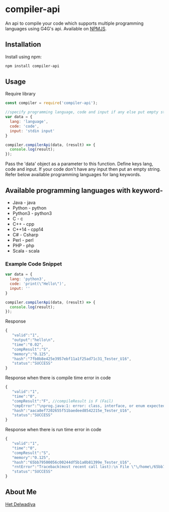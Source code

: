 # compiler-api
 An api to compile your code which supports multiple programming languages using G4G's api. Available on [NPMJS](https://www.npmjs.com/package/compiler-api).

## Installation
Install using npm:
```sh
npm install compiler-api
```

## Usage
Require library
```javascript
const compiler = require('compiler-api');
```
```javascript
//specify programming language, code and input if any else put empty string
var data = {
  lang: 'language',
  code: 'code',
  input: 'stdin input'
} 

compiler.compilerApi(data, (result) => {
  console.log(result);
});
```
Pass the 'data' object as a parameter to this function. Define keys lang, code and input. If your code don't have any input then put an empty string. Refer below available programming languages for lang keywords.

## Available programming languages with keyword-
 - Java - java
 - Python - python
 - Python3 - python3
 - C - c
 - C++ - cpp
 - C++14 - cpp14
 - C# - Csharp
 - Perl - perl
 - PHP - php
 - Scala - scala

### Example Code Snippet
```javascript
var data = {
  lang: 'python3',
  code: 'print(\"Hello\")',
  input: ''
}

compiler.compilerApi(data, (result) => {
  console.log(result);
});
```

Response
```javascript
{
   "valid":"1",
   "output":"hello\n",
   "time":"0.02",
   "compResult":"S",
   "memory":"0.125",
   "hash":"7fb0b8e425e3957ebf11a1f25ad71c31_Tester_U16",
   "status":"SUCCESS"
}
```

Response when there is compile time error in code
```javascript
{
   "valid":"1",
   "time":"0",
   "compResult":"F", //compileResult is F (Fail)
   "cmpError":"\nprog.java:1: error: class, interface, or enum expected\nprint(\"hello\")\n^\n1 error", //compile time error in detail
   "hash":"aaca8ef7202655f51baedeed8542215e_Tester_U16",
   "status":"SUCCESS"
}
```

Response when there is run time error in code
```javascript
{
   "valid":"1",
   "time":"0",
   "compResult":"S",
   "memory":"0.125",
   "hash":"65bb79500056c00244df5b1a0b81399e_Tester_U16",
   "rntError":"Traceback(most recent call last):\n File \"\/home\/65bb79500056c00244df5b1a0b81399e.py\", line 2, in <module>\n print(y)\nNameError: name 'y' is not defined\n", //run time error in detail
   "status":"SUCCESS"
}
```

## About Me

<a href="https://www.linkedin.com/in/het-delwadiya/" target="_blank">Het Delwadiya</a>
